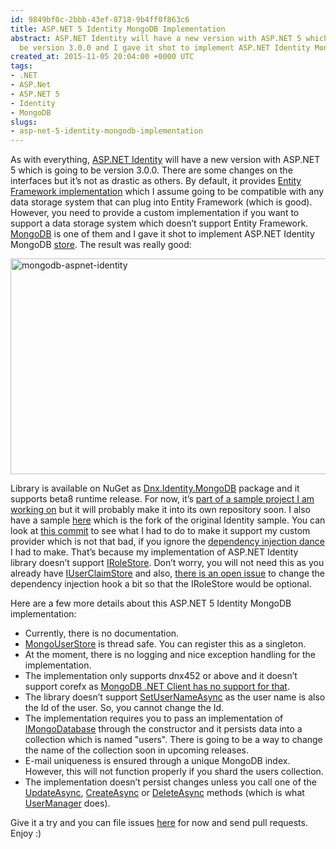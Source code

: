 ```yaml
---
id: 9849bf0c-2bbb-43ef-8718-9b4ff0f863c6
title: ASP.NET 5 Identity MongoDB Implementation
abstract: ASP.NET Identity will have a new version with ASP.NET 5 which is going to
  be version 3.0.0 and I gave it shot to implement ASP.NET Identity MongoDB data store.
created_at: 2015-11-05 20:04:00 +0000 UTC
tags:
- .NET
- ASP.Net
- ASP.NET 5
- Identity
- MongoDB
slugs:
- asp-net-5-identity-mongodb-implementation
---
```


<p>As with everything, <a href="https://github.com/aspnet/Identity">ASP.NET Identity</a> will have a new version with ASP.NET 5 which is going to be version 3.0.0. There are some changes on the interfaces but it’s not as drastic as others. By default, it provides <a href="https://github.com/aspnet/Identity/tree/dev/src/Microsoft.AspNet.Identity.EntityFramework">Entity Framework implementation</a> which I assume going to be compatible with any data storage system that can plug into Entity Framework (which is good). However, you need to provide a custom implementation if you want to support a data storage system which doesn’t support Entity Framework. <a href="https://www.mongodb.org/">MongoDB</a> is one of them and I gave it shot to implement ASP.NET Identity MongoDB <a href="https://github.com/aspnet/Identity/blob/dev/src/Microsoft.AspNet.Identity/IUserStore.cs">store</a>. The result was really good:</p> <p><a href="https://tugberkugurlu.blob.core.windows.net/bloggyimages/2bc3a21a-62db-4476-912c-941b1e69a5c7.png"><img title="mongodb-aspnet-identity" style="border-top: 0px; border-right: 0px; background-image: none; border-bottom: 0px; padding-top: 0px; padding-left: 0px; border-left: 0px; display: inline; padding-right: 0px" border="0" alt="mongodb-aspnet-identity" src="https://tugberkugurlu.blob.core.windows.net/bloggyimages/136b0131-cc31-4c8c-a472-959f3fd77b8b.png" width="644" height="345"></a></p> <p>Library is available on NuGet as <a title="https://www.nuget.org/packages/Dnx.Identity.MongoDB" href="https://www.nuget.org/packages/Dnx.Identity.MongoDB">Dnx.Identity.MongoDB</a> package and it supports beta8 runtime release. For now, it’s <a href="https://github.com/tugberkugurlu/ModernShopping/tree/master/Auth/src/Dnx.Identity.MongoDB">part of a sample project I am working on</a> but it will probably make it into its own repository soon. I also have a sample <a href="https://github.com/tugberkugurlu/Identity/tree/beta8-mongodb/samples/IdentitySample.Mvc">here</a> which is the fork of the original Identity sample. You can look at <a href="https://github.com/tugberkugurlu/Identity/commit/55dcc3e956a8152f74fb2a2503965f71f0124b7c">this commit</a> to see what I had to do to make it support my custom provider which is not that bad, if you ignore the <a href="https://github.com/tugberkugurlu/Identity/commit/55dcc3e956a8152f74fb2a2503965f71f0124b7c#diff-7">dependency injection dance</a> I had to make. That’s because my implementation of ASP.NET Identity library doesn’t support <a href="https://github.com/aspnet/Identity/blob/dev/src/Microsoft.AspNet.Identity/IRoleStore.cs">IRoleStore</a>. Don’t worry, you will not need this as you already have <a href="https://github.com/aspnet/Identity/blob/dev/src/Microsoft.AspNet.Identity/IUserClaimStore.cs">IUserClaimStore</a> and also, <a href="https://github.com/aspnet/Identity/issues/581">there is an open issue</a> to change the dependency injection hook a bit so that the IRoleStore would be optional.</p> <p>Here are a few more details about this ASP.NET 5 Identity MongoDB implementation:</p> <ul> <li>Currently, there is no documentation.</li> <li><a href="https://github.com/tugberkugurlu/ModernShopping/blob/97f7cfe51712de887899bfd582e624687c0d50d3/Auth/src/Dnx.Identity.MongoDB/MongoUserStore.cs">MongoUserStore</a> is thread safe. You can register this as a singleton.</li> <li>At the moment, there is no logging and nice exception handling for the implementation.</li> <li>The implementation only supports dnx452 or above and it doesn’t support corefx as <a href="https://github.com/mongodb/mongo-csharp-driver/pull/210">MongoDB .NET Client has no support for that</a>.</li> <li>The library doesn’t support <a href="https://github.com/aspnet/Identity/blob/89d116ae982561a311e3258256dd13e6d51d8242/src/Microsoft.AspNet.Identity/IUserStore.cs#L39">SetUserNameAsync</a> as the user name is also the Id of the user. So, you cannot change the Id.</li> <li>The implementation requires you to pass an implementation of <a href="https://github.com/tugberkugurlu/ModernShopping/blob/97f7cfe51712de887899bfd582e624687c0d50d3/Auth/src/Dnx.Identity.MongoDB/MongoUserStore.cs#L38">IMongoDatabase</a> through the constructor and it persists data into a collection which is named "users". There is going to be a way to change the name of the collection soon in upcoming releases.</li> <li>E-mail uniqueness is ensured through a unique MongoDB index. However, this will not function properly if you shard the users collection.</li> <li>The implementation doesn’t persist changes unless you call one of the <a href="https://github.com/aspnet/Identity/blob/89d116ae982561a311e3258256dd13e6d51d8242/src/Microsoft.AspNet.Identity/IUserStore.cs#L72">UpdateAsync</a>, <a href="https://github.com/aspnet/Identity/blob/89d116ae982561a311e3258256dd13e6d51d8242/src/Microsoft.AspNet.Identity/IUserStore.cs#L64">CreateAsync</a> or <a href="https://github.com/aspnet/Identity/blob/89d116ae982561a311e3258256dd13e6d51d8242/src/Microsoft.AspNet.Identity/IUserStore.cs#L80">DeleteAsync</a> methods (which is what <a href="https://github.com/aspnet/Identity/blob/89d116ae982561a311e3258256dd13e6d51d8242/src/Microsoft.AspNet.Identity/UserManager.cs">UserManager</a> does).</li></ul> <p>Give it a try and you can file issues <a href="https://github.com/tugberkugurlu/ModernShopping/issues">here</a> for now and send pull requests. Enjoy :)</p>  